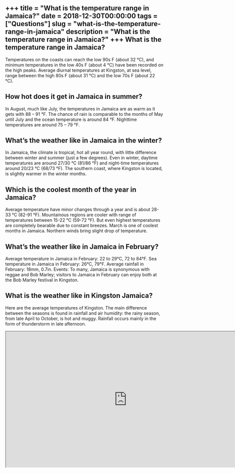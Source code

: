 +++
title = "What is the temperature range in Jamaica?"
date = 2018-12-30T00:00:00
tags = ["Questions"]
slug = "what-is-the-temperature-range-in-jamaica"
description = "What is the temperature range in Jamaica?"
+++
What is the temperature range in Jamaica?
-----------------------------------------

Temperatures on the coasts can reach the low 90s F (about 32 °C), and minimum temperatures in the low 40s F (about 4 °C) have been recorded on the high peaks. Average diurnal temperatures at Kingston, at sea level, range between the high 80s F (about 31 °C) and the low 70s F (about 22 °C).

How hot does it get in Jamaica in summer?
-----------------------------------------

In August, much like July, the temperatures in Jamaica are as warm as it gets with 88 – 91 °F. The chance of rain is comparable to the months of May until July and the ocean temperature is around 84 °F. Nighttime temperatures are around 75 – 79 °F.

What’s the weather like in Jamaica in the winter?
-------------------------------------------------

In Jamaica, the climate is tropical, hot all year round, with little difference between winter and summer (just a few degrees). Even in winter, daytime temperatures are around 27/30 °C (81/86 °F) and night-time temperatures around 20/23 °C (68/73 °F). The southern coast, where Kingston is located, is slightly warmer in the winter months.

Which is the coolest month of the year in Jamaica?
--------------------------------------------------

Average temperature have minor changes through a year and is about 28-33 °C (82-91 °F). Mountainous regions are cooler with range of temperatures between 15-22 °C (59-72 °F). But even highest temperatures are completely bearable due to constant breezes. March is one of coolest months in Jamaica. Northern winds bring slight drop of temperature.

What’s the weather like in Jamaica in February?
-----------------------------------------------

Average temperature in Jamaica in February: 22 to 29°C, 72 to 84°F. Sea temperature in Jamaica in February: 26°C, 79°F. Average rainfall in February: 18mm, 0.7in. Events: To many, Jamaica is synonymous with reggae and Bob Marley; visitors to Jamaica in February can enjoy both at the Bob Marley festival in Kingston.

What is the weather like in Kingston Jamaica?
---------------------------------------------

Here are the average temperatures of Kingston. The main difference between the seasons is found in rainfall and air humidity: the rainy season, from late April to October, is hot and muggy. Rainfall occurs mainly in the form of thunderstorm in late afternoon.

<iframe allow="accelerometer; autoplay; clipboard-write; encrypted-media; gyroscope; picture-in-picture" allowfullscreen="" class="__youtube_prefs__  epyt-is-override  no-lazyload" data-no-lazy="1" data-origheight="433" data-origwidth="770" data-skipgform_ajax_framebjll="" height="433" id="_ytid_30446" loading="lazy" src="https://www.youtube.com/embed/POFGHCkG-Nk?enablejsapi=1&autoplay=0&cc_load_policy=0&cc_lang_pref=&iv_load_policy=1&loop=0&modestbranding=0&rel=1&fs=1&playsinline=0&autohide=2&theme=dark&color=red&controls=1&" title="YouTube player" width="770"></iframe>